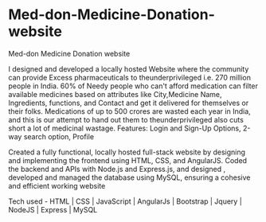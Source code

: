 # Med-don-Medicine-Donation-website
Med-don Medicine Donation website

I designed and developed a locally hosted Website where the community can provide Excess pharmaceuticals to theunderprivileged i.e. 270 million people in India.
60% of Needy people who can't afford medication can filter available medicines based on attributes like City,Medicine Name, Ingredients, functions, and Contact and get it delivered for themselves or their folks.
Medications of up to 500 crores are wasted each year in India, and this is our attempt to hand out them to theunderprivileged also cuts short a lot of medicinal wastage.
Features: Login and Sign-Up Options, 2-way search option, Profile

Created a fully functional, locally hosted full-stack website by designing and implementing the frontend using HTML, CSS, and AngularJS. Coded the backend and APIs with Node.js and Express.js, and designed , developed and managed the database using MySQL, ensuring a cohesive and efficient working website

Tech used - HTML | CSS | JavaScript | AngularJs | Bootstrap | Jquery | NodeJS | Express | MySQL
